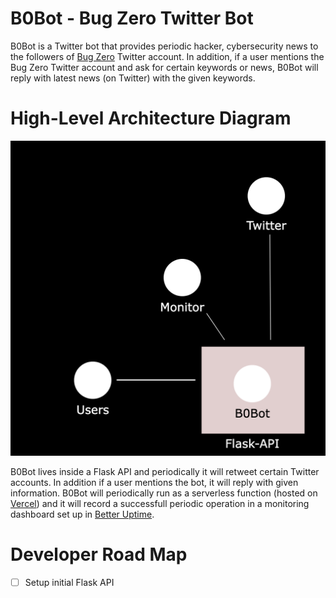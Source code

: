 # B0Bot - Bug Zero Twitter Bot

B0Bot is a Twitter bot that provides periodic hacker, cybersecurity news to the followers of [Bug Zero](https://twitter.com/BugZero_io) Twitter account. In addition, if a user mentions the Bug Zero Twitter account and ask for certain keywords or news, B0Bot will reply with latest news (on Twitter) with the given keywords.

# High-Level Architecture Diagram

![image](./b0bot.png)

B0Bot lives inside a Flask API and periodically it will retweet certain Twitter accounts. In addition if a user mentions the bot, it will reply with given information. B0Bot will periodically run as a serverless function (hosted on [Vercel](https://vercel.com)) and it will record a successfull periodic operation in a monitoring dashboard set up in [Better Uptime](https://betterstack.com/better-uptime).

# Developer Road Map

- [ ] Setup initial Flask API